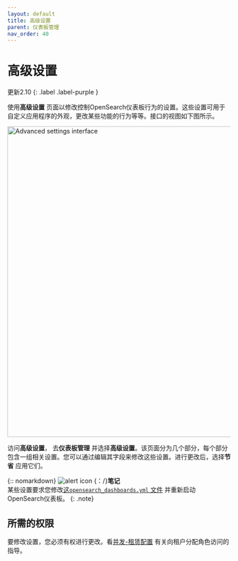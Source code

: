 ```yaml
---
layout: default
title: 高级设置
parent: 仪表板管理
nav_order: 40
---
```


# 高级设置
更新2.10
{: .label .label-purple }

使用**高级设置** 页面以修改控制OpenSearch仪表板行为的设置。这些设置可用于自定义应用程序的外观，更改某些功能的行为等等。接口的视图如下图所示。

<img src="{{site.url}}{{site.baseurl}}/images/dashboards/advanced-settings-ui.png" alt="Advanced settings interface" width="700"/>

访问**高级设置**， 去**仪表板管理** 并选择**高级设置**。该页面分为几个部分，每个部分包含一组相关设置。您可以通过编辑其字段来修改这些设置。进行更改后，选择**节省** 应用它们。

{:: nomarkdown} <img src ="{{site.url}}{{site.baseurl}}/images/icons/alert-icon.png" class ="inline-icon" alt ="alert icon"/> {：/}**笔记**<br>某些设置要求您修改[这`opensearch_dashboards.yml` 文件](https://github.com/opensearch-project/OpenSearch-Dashboards/blob/main/config/opensearch_dashboards.yml) 并重新启动OpenSearch仪表板。
{: .note}

## 所需的权限

要修改设置，您必须有权进行更改。看[并发-租赁配置](https://opensearch.org/docs/latest/security/multi-tenancy/multi-tenancy-config/#give-roles-access-to-tenants) 有关向租户分配角色访问的指导。

